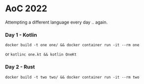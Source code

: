 # AoC 2022

Attempting a different language every day .. again.

### Day 1 - Kotlin

```docker build -t one one/ && docker container run -it --rm one```

or ```kotlinc one.kt && kotlin OneKt```

### Day 2 - Rust

```docker build -t two two/ && docker container run -it --rm two```

